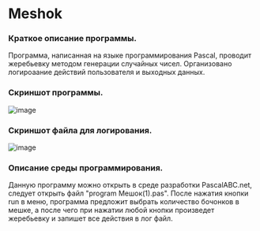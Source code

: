 # Meshok
### Краткое описание программы.
Программа, написанная на языке программирования Pascal, проводит жеребьевку методом генерации случайных чисел. Организовано логироаание действий пользователя и выходных данных. 
### Скриншот программы.
![image](https://user-images.githubusercontent.com/90241550/147468942-4dc6d622-4d39-4cad-b048-f9895cac4d77.png)
### Скриншот файла для логирования.
![image](https://user-images.githubusercontent.com/90241550/147468970-5a6b0081-c5df-484b-a6a4-2719aee6a8d2.png)
### Описание среды программирования.
Данную программу можно открыть в среде разработки PascalABC.net, следует открыть файл "program Мешок(1).pas". После нажатия кнопки run в меню, программа предложит выбрать количество бочонков в мешке, а после чего при нажатии любой кнопки произведет жеребьевку и запишет все действия в лог файл.
